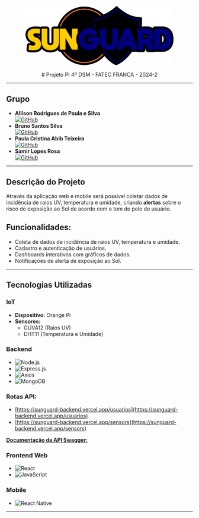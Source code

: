 <p align="center">
  <img src="design/logoblack.png" alt="Logo" width="400"/>
</p>
<p align="center">
# Projeto PI 4º DSM - FATEC FRANCA - 2024-2
</p>

---

## Grupo
- **Allison Rodrigues de Paula e Silva**  
  [![GitHub](https://img.shields.io/badge/GitHub-allisonrps-blue?logo=github)](https://github.com/allisonrps)
- **Bruno Santos Silva**  
  [![GitHub](https://img.shields.io/badge/GitHub-BrunoJose--dev-blue?logo=github)](https://github.com/BrunoJose-dev)
- **Paula Cristina Abib Teixeira**  
  [![GitHub](https://img.shields.io/badge/GitHub-jed1rey-blue?logo=github)](https://github.com/jed1rey)
- **Samir Lopes Rosa**  
  [![GitHub](https://img.shields.io/badge/GitHub-SamLope-blue?logo=github)](https://github.com/SamLope)

---

## Descrição do Projeto
Através da aplicação web e mobile será possível coletar dados de incidência de raios UV, temperatura e umidade, criando **alertas** sobre o risco de exposição ao Sol de acordo com o tom de pele do usuário.

## Funcionalidades:
- Coleta de dados de incidência de raios UV, temperatura e umidade.
- Cadastro e autenticação de usuários.
- Dashboards interativos com gráficos de dados.
- Notificações de alerta de exposição ao Sol.

---

## Tecnologias Utilizadas

### IoT
- **Dispositivo:** Orange Pi
- **Sensores:**
  - GUVA12 (Raios UV)
  - DHT11 (Temperatura e Umidade)

### Backend
- ![Node.js](https://img.shields.io/badge/Node.js-339933?style=for-the-badge&logo=nodedotjs&logoColor=white)
- ![Express.js](https://img.shields.io/badge/Express.js-000000?style=for-the-badge&logo=express&logoColor=white)
- ![Axios](https://img.shields.io/badge/Axios-671ddf?style=for-the-badge&logo=axios&logoColor=white)
- ![MongoDB](https://img.shields.io/badge/MongoDB-4ea94b?style=for-the-badge&logo=mongodb&logoColor=white)

### Rotas API:
- [https://sunguard-backend.vercel.app/usuarios](https://sunguard-backend.vercel.app/usuarios)
- [https://sunguard-backend.vercel.app/sensors](https://sunguard-backend.vercel.app/sensors)

[**Documentação da API Swagger:**](https://app.swaggerhub.com/apis/ALLISONRPS/SunGuard_API/1.0.0#/) 

### Frontend Web
- ![React](https://img.shields.io/badge/React-20232a?style=for-the-badge&logo=react&logoColor=61dafb)
- ![JavaScript](https://img.shields.io/badge/JavaScript-f7df1e?style=for-the-badge&logo=javascript&logoColor=black)

### Mobile
- ![React Native](https://img.shields.io/badge/React_Native-20232a?style=for-the-badge&logo=react&logoColor=61dafb)

---



